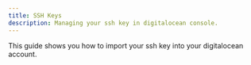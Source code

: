 ```yaml
---
title: SSH Keys
description: Managing your ssh key in digitalocean console.
---
```


This guide shows you how to import your ssh key into your digitalocean account.
